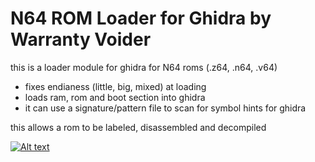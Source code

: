 # N64 ROM Loader for Ghidra by Warranty Voider

this is a loader module for ghidra for N64 roms (.z64, .n64, .v64)
- fixes endianess (little, big, mixed) at loading
- loads ram, rom and boot section into ghidra
- it can use a signature/pattern file to scan for symbol hints for ghidra

this allows a rom to be labeled, disassembled and decompiled

[![Alt text](https://img.youtube.com/vi/3d3a39LuCwc/0.jpg)](https://www.youtube.com/watch?v=3d3a39LuCwc)